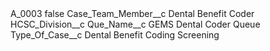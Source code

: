 <?xml version="1.0" encoding="UTF-8"?>
<CustomMetadata xmlns="http://soap.sforce.com/2006/04/metadata" xmlns:xsi="http://www.w3.org/2001/XMLSchema-instance" xmlns:xsd="http://www.w3.org/2001/XMLSchema">
    <label>A_0003</label>
    <protected>false</protected>
    <values>
        <field>Case_Team_Member__c</field>
        <value xsi:type="xsd:string">Dental Benefit Coder</value>
    </values>
    <values>
        <field>HCSC_Division__c</field>
        <value xsi:nil="true"/>
    </values>
    <values>
        <field>Que_Name__c</field>
        <value xsi:type="xsd:string">GEMS Dental Coder Queue</value>
    </values>
    <values>
        <field>Type_Of_Case__c</field>
        <value xsi:type="xsd:string">Dental Benefit Coding Screening</value>
    </values>
</CustomMetadata>
